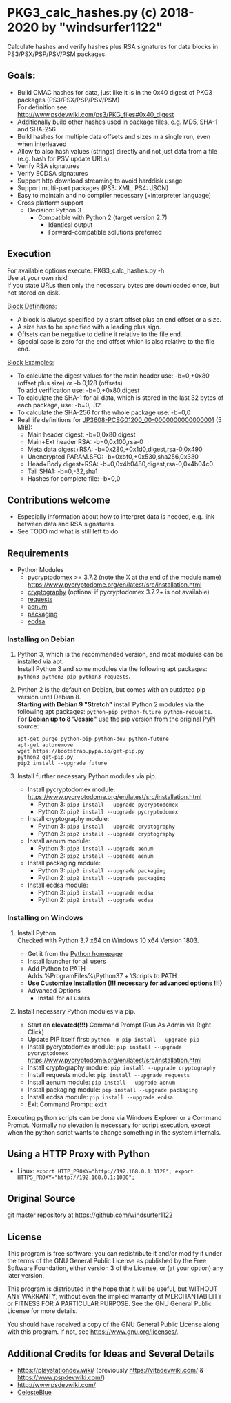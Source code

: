 # PKG3_calc_hashes.py (c) 2018-2020 by "windsurfer1122"
Calculate hashes and verify hashes plus RSA signatures for data blocks in PS3/PSX/PSP/PSV/PSM packages.

## Goals:
* Build CMAC hashes for data, just like it is in the 0x40 digest of PKG3 packages (PS3/PSX/PSP/PSV/PSM)<br>
  For definition see http://www.psdevwiki.com/ps3/PKG_files#0x40_digest
* Additionally build other hashes used in package files, e.g. MD5, SHA-1 and SHA-256
* Build hashes for multiple data offsets and sizes in a single run, even when interleaved
* Allow to also hash values (strings) directly and not just data from a file (e.g. hash for PSV update URLs)
* Verify RSA signatures
* Verify ECDSA signatures
* Support http download streaming to avoid harddisk usage
* Support multi-part packages (PS3: XML, PS4: JSON)
* Easy to maintain and no compiler necessary (=interpreter language)
* Cross platform support
  * Decision: Python 3
    * Compatible with Python 2 (target version 2.7)
      * Identical output
      * Forward-compatible solutions preferred

## Execution
For available options execute: PKG3_calc_hashes.py -h<br>
Use at your own risk!<br>
If you state URLs then only the necessary bytes are downloaded once, but not stored on disk.

<u>Block Definitions:</u>
* A block is always specified by a start offset plus an end offset or a size.
* A size has to be specified with a leading plus sign.
* Offsets can be negative to define it relative to the file end.
* Special case is zero for the end offset which is also relative to the file end.

<u>Block Examples:</u>
* To calculate the digest values for the main header use: -b=0,+0x80 (offset plus size) or -b 0,128 (offsets)<br>
  To add verification use: -b=0,+0x80,digest
* To calculate the SHA-1 for all data, which is stored in the last 32 bytes of each package, use: -b=0,-32
* To calculate the SHA-256 for the whole package use: -b=0,0
* Real life definitions for [JP3608-PCSG01200_00-0000000000000001](http://zeus.dl.playstation.net/cdn/JP3608/PCSG01200_00/JP3608-PCSG01200_00-0000000000000001_bg_1_1f292cbeb41b685b395a8fe43a24c10338162fbc.pkg) (5 MiB):
  * Main header digest: -b=0,0x80,digest
  * Main+Ext header RSA: -b=0,0x100,rsa-0
  * Meta data digest+RSA: -b=0x280,+0x1d0,digest,rsa-0,0x490
  * Unencrypted PARAM.SFO: -b=0xbf0,+0x530,sha256,0x330
  * Head+Body digest+RSA: -b=0,0x4b0480,digest,rsa-0,0x4b04c0
  * Tail SHA1: -b=0,-32,sha1
  * Hashes for complete file: -b=0,0

## Contributions welcome
* Especially information about how to interpret data is needed, e.g. link between data and RSA signatures
* See TODO.md what is still left to do

## Requirements
* Python Modules
  * [pycryptodomex](https://www.pycryptodome.org/) >= 3.7.2 (note the X at the end of the module name)<br>
    https://www.pycryptodome.org/en/latest/src/installation.html
  * [cryptography](https://cryptography.io/) (optional if pycryptodomex 3.7.2+ is not available)
  * [requests](http://python-requests.org/)
  * [aenum](https://bitbucket.org/stoneleaf/aenum)
  * [packaging](https://github.com/pypa/packaging)
  * [ecdsa](https://github.com/warner/python-ecdsa)

### Installing on Debian
1. Python 3, which is the recommended version, and most modules can be installed via apt.<br>
Install Python 3 and some modules via the following apt packages: `python3 python3-pip python3-requests`.<br>

1. Python 2 is the default on Debian, but comes with an outdated pip version until Debian 8.<br>
__Starting with Debian 9 "Stretch"__ install Python 2 modules via the following apt packages: `python-pip python-future python-requests`.<br>
For __Debian up to 8 "Jessie"__ use the pip version from the original [PyPi](https://pypi.org/project/pip/) source:<br>
   ```
   apt-get purge python-pip python-dev python-future
   apt-get autoremove
   wget https://bootstrap.pypa.io/get-pip.py
   python2 get-pip.py
   pip2 install --upgrade future
   ```

1. Install further necessary Python modules via pip.
   * Install pycryptodomex module:<br>
     https://www.pycryptodome.org/en/latest/src/installation.html
     * Python 3: `pip3 install --upgrade pycryptodomex`
     * Python 2: `pip2 install --upgrade pycryptodomex`
   * Install cryptography module:
     * Python 3: `pip3 install --upgrade cryptography`
     * Python 2: `pip2 install --upgrade cryptography`
   * Install aenum module:
     * Python 3: `pip3 install --upgrade aenum`
     * Python 2: `pip2 install --upgrade aenum`
   * Install packaging module:
     * Python 3: `pip3 install --upgrade packaging`
     * Python 2: `pip2 install --upgrade packaging`
   * Install ecdsa module:
     * Python 3: `pip3 install --upgrade ecdsa`
     * Python 2: `pip2 install --upgrade ecdsa`

### Installing on Windows
1. Install Python<br>
   Checked with Python 3.7 x64 on Windows 10 x64 Version 1803.
   * Get it from the [Python homepage](https://www.python.org/)
   * Install launcher for all users
   * Add Python to PATH<br>
     Adds %ProgramFiles%\Python37 + \Scripts to PATH
   * __Use Customize Installation (!!! necessary for advanced options !!!)__
   * Advanced Options
     * Install for all users

1. Install necessary Python modules via pip.
   * Start an __elevated(!!!)__ Command Prompt (Run As Admin via Right Click)
   * Update PIP itself first: `python -m pip install --upgrade pip`
   * Install pycryptodomex module: `pip install --upgrade pycryptodomex`<br>
     https://www.pycryptodome.org/en/latest/src/installation.html
   * Install cryptography module: `pip install --upgrade cryptography`
   * Install requests module: `pip install --upgrade requests`
   * Install aenum module: `pip install --upgrade aenum`
   * Install packaging module: `pip install --upgrade packaging`
   * Install ecdsa module: `pip install --upgrade ecdsa`
   * Exit Command Prompt: `exit`

Executing python scripts can be done via Windows Explorer or a Command Prompt. Normally no elevation is necessary for script execution, except when the python script wants to change something in the system internals.

## Using a HTTP Proxy with Python
* Linux: `export HTTP_PROXY="http://192.168.0.1:3128"; export HTTPS_PROXY="http://192.168.0.1:1080";`

## Original Source
git master repository at https://github.com/windsurfer1122

## License
This program is free software: you can redistribute it and/or modify
it under the terms of the GNU General Public License as published by
the Free Software Foundation, either version 3 of the License, or
(at your option) any later version.

This program is distributed in the hope that it will be useful,
but WITHOUT ANY WARRANTY; without even the implied warranty of
MERCHANTABILITY or FITNESS FOR A PARTICULAR PURPOSE.  See the
GNU General Public License for more details.

You should have received a copy of the GNU General Public License
along with this program.  If not, see <https://www.gnu.org/licenses/>.

## Additional Credits for Ideas and Several Details
* https://playstationdev.wiki/ (previously https://vitadevwiki.com/ & https://www.pspdevwiki.com/)
* http://www.psdevwiki.com/
* [CelesteBlue](https://github.com/CelesteBlue-dev)

